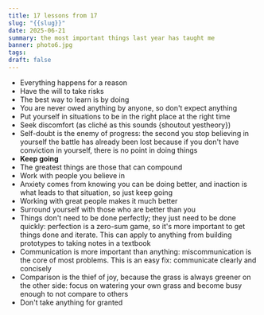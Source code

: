 ```yaml
---
title: 17 lessons from 17
slug: "{{slug}}"
date: 2025-06-21
summary: the most important things last year has taught me
banner: photo6.jpg
tags: 
draft: false
---
```

- Everything happens for a reason
- Have the will to take risks
- The best way to learn is by doing
- You are never owed anything by anyone, so don't expect anything
- Put yourself in situations to be in the right place at the right time
- Seek discomfort (as cliché as this sounds {shoutout yestheory})
- Self-doubt is the enemy of progress: the second you stop believing in yourself the battle has already been lost because if you don't have conviction in yourself, there is no point in doing things
- **Keep going**
- The greatest things are those that can compound
- Work with people you believe in
- Anxiety comes from knowing you can be doing better, and inaction is what leads to that situation, so just keep going
- Working with great people makes it much better
- Surround yourself with those who are better than you
- Things don't need to be done perfectly; they just need to be done quickly: perfection is a zero-sum game, so it's more important to get things done and iterate. This can apply to anything from building prototypes to taking notes in a textbook
- Communication is more important than anything: miscommunication is the core of most problems. This is an easy fix: communicate clearly and concisely
- Comparison is the thief of joy, because the grass is always greener on the other side: focus on watering your own grass and become busy enough to not compare to others
- Don't take anything for granted